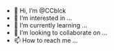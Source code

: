 - 👋 Hi, I’m @CCblck
- 👀 I’m interested in ...
- 🌱 I’m currently learning ...
- 💞️ I’m looking to collaborate on ...
- 📫 How to reach me ...

<!---
CCblck/CCblck is a ✨ special ✨ repository because its `README.md` (this file) appears on your GitHub profile.
You can click the Preview link to take a look at your changes.
--->
